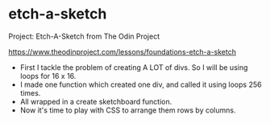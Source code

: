 # etch-a-sketch
Project: Etch-A-Sketch from The Odin Project


https://www.theodinproject.com/lessons/foundations-etch-a-sketch

- First I tackle the problem of creating A LOT of divs. So I will be using loops for 16 x 16. 
- I made one function which created one div, and called it using loops 256 times. 
- All wrapped in a create sketchboard function.
- Now it's time to play with CSS to arrange them rows by columns. 